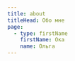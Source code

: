 ```yaml
---
title: about
titleHead: Обо мне
page:
  - type: firstName
    firstName: Ока
    name: Ольга
---
```

